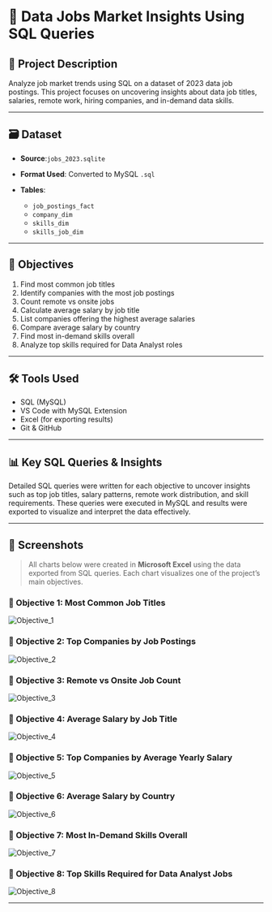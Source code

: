 # 💼 Data Jobs Market Insights Using SQL Queries

## 📌 Project Description

Analyze job market trends using SQL on a dataset of 2023 data job postings. This project focuses on uncovering insights about data job titles, salaries, remote work, hiring companies, and in-demand data skills.

---

## 🗃️ Dataset

* **Source**:`jobs_2023.sqlite`
* **Format Used**: Converted to MySQL `.sql`
* **Tables**:

  * `job_postings_fact`
  * `company_dim`
  * `skills_dim`
  * `skills_job_dim`

---

## 🌟 Objectives

1. Find most common job titles
2. Identify companies with the most job postings
3. Count remote vs onsite jobs
4. Calculate average salary by job title
5. List companies offering the highest average salaries
6. Compare average salary by country
7. Find most in-demand skills overall
8. Analyze top skills required for Data Analyst roles

---

## 🛠️ Tools Used

* SQL (MySQL)
* VS Code with MySQL Extension
* Excel (for exporting results)
* Git & GitHub

---

## 📊 Key SQL Queries & Insights

Detailed SQL queries were written for each objective to uncover insights such as top job titles, salary patterns, remote work distribution, and skill requirements. These queries were executed in MySQL and results were exported to visualize and interpret the data effectively.

---

## 📸 Screenshots

> All charts below were created in **Microsoft Excel** using the data exported from SQL queries. Each chart visualizes one of the project’s main objectives.

### 🌟 Objective 1: Most Common Job Titles

![Objective_1](outputs/objective_1.jpg)

### 🌟 Objective 2: Top Companies by Job Postings

![Objective_2](outputs/objective_2.jpg)
### 🌟 Objective 3: Remote vs Onsite Job Count


![Objective_3](outputs/objective_3.jpg)

### 🌟 Objective 4: Average Salary by Job Title


![Objective_4](outputs/objective_4.jpg)

### 🌟 Objective 5: Top Companies by Average Yearly Salary


![Objective_5](outputs/objective_5.jpg)

### 🌟 Objective 6: Average Salary by Country


![Objective_6](outputs/objective_6.jpg)

### 🌟 Objective 7: Most In-Demand Skills Overall


![Objective_7](outputs/objective_7.jpg)

### 🌟 Objective 8: Top Skills Required for Data Analyst Jobs

![Objective_8](outputs/objective_8.jpg)


---





